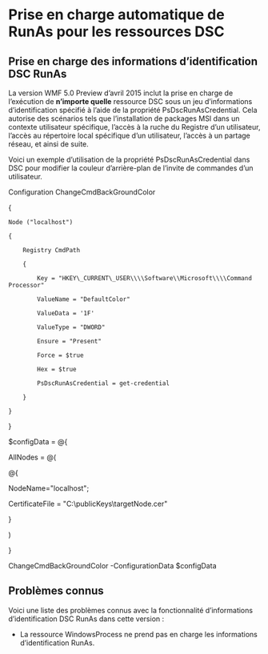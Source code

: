 # Prise en charge automatique de RunAs pour les ressources DSC
Prise en charge des informations d’identification DSC RunAs
--------------------------------

La version WMF 5.0 Preview d’avril 2015 inclut la prise en charge de l’exécution de **n’importe quelle** ressource DSC sous un jeu d’informations d’identification spécifié à l’aide de la propriété PsDscRunAsCredential. Cela autorise des scénarios tels que l’installation de packages MSI dans un contexte utilisateur spécifique, l’accès à la ruche du Registre d’un utilisateur, l’accès au répertoire local spécifique d’un utilisateur, l’accès à un partage réseau, et ainsi de suite.

Voici un exemple d’utilisation de la propriété PsDscRunAsCredential dans DSC pour modifier la couleur d’arrière-plan de l’invite de commandes d’un utilisateur.

Configuration ChangeCmdBackGroundColor

{

    Node ("localhost")

    {

        Registry CmdPath

        {

            Key = "HKEY\_CURRENT\_USER\\\\Software\\Microsoft\\\\Command Processor"

            ValueName = "DefaultColor"

            ValueData = '1F'

            ValueType = "DWORD"

            Ensure = "Present"

            Force = $true

            Hex = $true

            PsDscRunAsCredential = get-credential

        }

    }

}

$configData = @{

AllNodes = @(

@{

NodeName="localhost";

CertificateFile = "C:\\publicKeys\\targetNode.cer"

}

)

}

ChangeCmdBackGroundColor -ConfigurationData $configData

## Problèmes connus

Voici une liste des problèmes connus avec la fonctionnalité d’informations d’identification DSC RunAs dans cette version :

-   La ressource WindowsProcess ne prend pas en charge les informations d’identification RunAs.

<!--HONumber=Mar16_HO2-->
